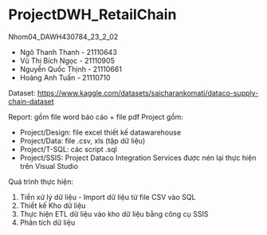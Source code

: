 # ProjectDWH_RetailChain
Nhom04_DAWH430784_23_2_02
- Ngô Thanh Thanh - 21110643
- Vũ Thị Bích Ngọc - 21110905
- Nguyễn Quốc Thịnh - 21110661
- Hoàng Anh Tuấn - 21110710

Dataset: https://www.kaggle.com/datasets/saicharankomati/dataco-supply-chain-dataset 

Report: gồm file word báo cáo + file pdf
Project gồm:
+ Project/Design: file excel thiết kế datawarehouse
+ Project/Data: file .csv, xls (tập dữ liệu)
+ Project/T-SQL: các script .sql
+ Project/SSIS: Project Dataco Integration Services được nén lại thực hiện trên Visual Studio

Quá trình thực hiện:
1. Tiền xử lý dữ liệu - Import dữ liệu từ file CSV vào SQL
2. Thiết kế Kho dữ liệu
3. Thực hiện ETL dữ liệu vào kho dữ liệu bằng công cụ SSIS
4. Phân tích dữ liệu
